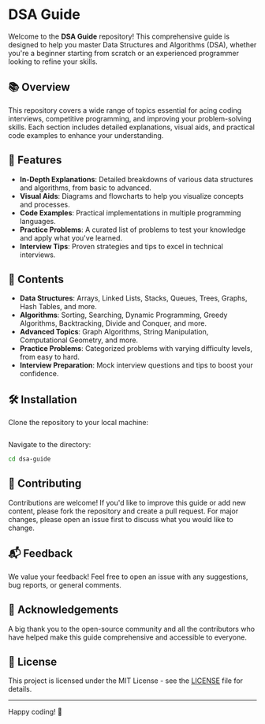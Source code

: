 
# DSA Guide

Welcome to the **DSA Guide** repository! This comprehensive guide is designed to help you master Data Structures and Algorithms (DSA), whether you're a beginner starting from scratch or an experienced programmer looking to refine your skills.

## 📚 Overview

This repository covers a wide range of topics essential for acing coding interviews, competitive programming, and improving your problem-solving skills. Each section includes detailed explanations, visual aids, and practical code examples to enhance your understanding.

## 🚀 Features

- **In-Depth Explanations**: Detailed breakdowns of various data structures and algorithms, from basic to advanced.
- **Visual Aids**: Diagrams and flowcharts to help you visualize concepts and processes.
- **Code Examples**: Practical implementations in multiple programming languages.
- **Practice Problems**: A curated list of problems to test your knowledge and apply what you've learned.
- **Interview Tips**: Proven strategies and tips to excel in technical interviews.

## 📂 Contents

- **Data Structures**: Arrays, Linked Lists, Stacks, Queues, Trees, Graphs, Hash Tables, and more.
- **Algorithms**: Sorting, Searching, Dynamic Programming, Greedy Algorithms, Backtracking, Divide and Conquer, and more.
- **Advanced Topics**: Graph Algorithms, String Manipulation, Computational Geometry, and more.
- **Practice Problems**: Categorized problems with varying difficulty levels, from easy to hard.
- **Interview Preparation**: Mock interview questions and tips to boost your confidence.

## 🛠️ Installation

Clone the repository to your local machine:

```bash

```

Navigate to the directory:

```bash
cd dsa-guide
```

## 🤝 Contributing

Contributions are welcome! If you'd like to improve this guide or add new content, please fork the repository and create a pull request. For major changes, please open an issue first to discuss what you would like to change.

## 📬 Feedback

We value your feedback! Feel free to open an issue with any suggestions, bug reports, or general comments.

## 🌟 Acknowledgements

A big thank you to the open-source community and all the contributors who have helped make this guide comprehensive and accessible to everyone.

## 📄 License

This project is licensed under the MIT License - see the [LICENSE](LICENSE) file for details.

---

Happy coding! 🚀
